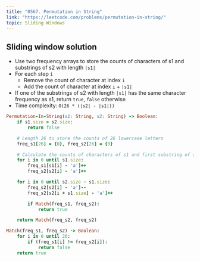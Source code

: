 ```yaml
---
title: "0567. Permutation in String"
link: "https://leetcode.com/problems/permutation-in-string/"
topic: Sliding Windows
---
```


## Sliding window solution

- Use two frequency arrays to store the counts of characters of s1 and substrings of s2 with length `|s1|`
- For each step `i`
  - Remove the count of character at index `i`
  - Add the count of character at index `i` + `|s1|`
- If one of the substrings of s2 with length `|s1|`
  has the same character frequency as s1, return `true`, `false` otherwise
- Time complexity: `O(26 * (|s2| - |s1|))`

```ruby
Permutation-In-String(s1: String, s2: String) -> Boolean:
    if s1.size > s2.size:
        return false

    # Length 26 to store the counts of 26 lowercase letters
    freq_s1[26] = {0}, freq_s2[26] = {0}

    # Calculate the counts of characters of s1 and first substring of s2 with length |s1|
    for i in 0 until s1.size:
        freq_s1[s1[i] - 'a']++
        freq_s2[s2[i] - 'a']++

    for i in 0 until s2.size - s1.size:
        freq_s2[s2[i] - 'a']--
        freq_s2[s2[i + s1.size] - 'a']++

        if Match(freq_s1, freq_s2):
            return true

    return Match(freq_s2, freq_s2)

Match(freq_s1, freq_s2) -> Boolean:
    for i in 0 until 26:
        if (freq_s1[i] != freq_s2[i]):
            return false
    return true
```

